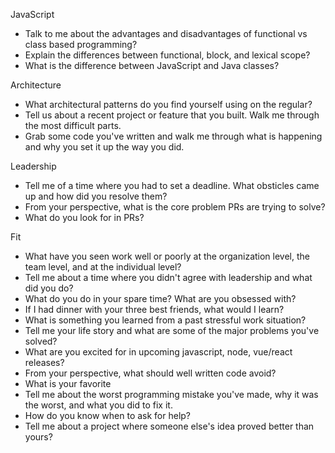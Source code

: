 JavaScript
- Talk to me about the advantages and disadvantages of functional vs class based programming?
- Explain the differences between functional, block, and lexical scope?
- What is the difference between JavaScript and Java classes?

Architecture
- What architectural patterns do you find yourself using on the regular?
- Tell us about a recent project or feature that you built. Walk me through the most difficult parts.
- Grab some code you've written and walk me through what is happening and why you set it up the way you did.

Leadership
- Tell me of a time where you had to set a deadline. What obsticles came up and how did you resolve them?
- From your perspective, what is the core problem PRs are trying to solve?
- What do you look for in PRs?

Fit
- What have you seen work well or poorly at the organization level, the team level, and at the individual level?
- Tell me about a time where you didn't agree with leadership and what did you do?
- What do you do in your spare time? What are you obsessed with?
- If I had dinner with your three best friends, what would I learn?
- What is something you learned from a past stressful work situation?
- Tell me your life story and what are some of the major problems you've solved?
- What are you excited for in upcoming javascript, node, vue/react releases?
- From your perspective, what should well written code avoid?
- What is your favorite
- Tell me about the worst programming mistake you've made, why it was the worst, and what you did to fix it.
- How do you know when to ask for help?
- Tell me about a project where someone else's idea proved better than yours?
